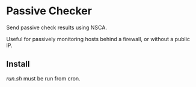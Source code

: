 # Passive Checker

Send passive check results using NSCA.

Useful for passively monitoring hosts behind a firewall, or without a public IP.

## Install

_run.sh_ must be run from cron.
